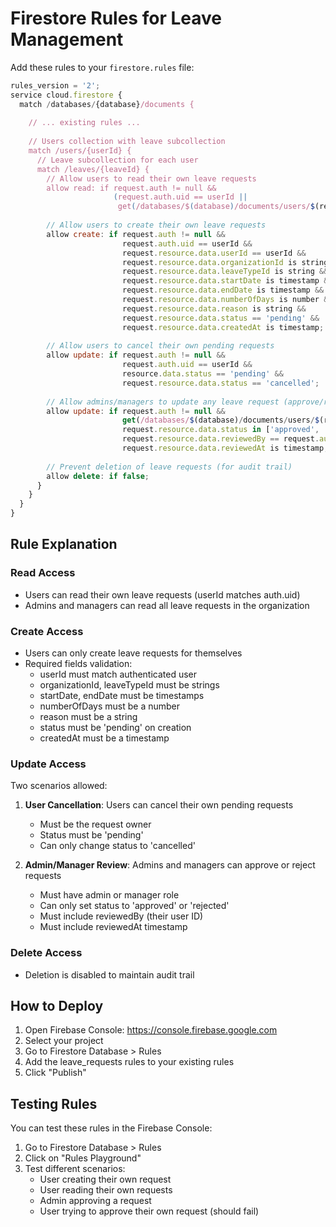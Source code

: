# Firestore Rules for Leave Management

Add these rules to your `firestore.rules` file:

```javascript
rules_version = '2';
service cloud.firestore {
  match /databases/{database}/documents {
    
    // ... existing rules ...
    
    // Users collection with leave subcollection
    match /users/{userId} {
      // Leave subcollection for each user
      match /leaves/{leaveId} {
        // Allow users to read their own leave requests
        allow read: if request.auth != null && 
                       (request.auth.uid == userId || 
                        get(/databases/$(database)/documents/users/$(request.auth.uid)).data.role in ['admin', 'manager']);
        
        // Allow users to create their own leave requests
        allow create: if request.auth != null && 
                         request.auth.uid == userId &&
                         request.resource.data.userId == userId &&
                         request.resource.data.organizationId is string &&
                         request.resource.data.leaveTypeId is string &&
                         request.resource.data.startDate is timestamp &&
                         request.resource.data.endDate is timestamp &&
                         request.resource.data.numberOfDays is number &&
                         request.resource.data.reason is string &&
                         request.resource.data.status == 'pending' &&
                         request.resource.data.createdAt is timestamp;
        
        // Allow users to cancel their own pending requests
        allow update: if request.auth != null && 
                         request.auth.uid == userId &&
                         resource.data.status == 'pending' &&
                         request.resource.data.status == 'cancelled';
        
        // Allow admins/managers to update any leave request (approve/reject)
        allow update: if request.auth != null && 
                         get(/databases/$(database)/documents/users/$(request.auth.uid)).data.role in ['admin', 'manager'] &&
                         request.resource.data.status in ['approved', 'rejected'] &&
                         request.resource.data.reviewedBy == request.auth.uid &&
                         request.resource.data.reviewedAt is timestamp;
        
        // Prevent deletion of leave requests (for audit trail)
        allow delete: if false;
      }
    }
  }
}
```

## Rule Explanation

### Read Access
- Users can read their own leave requests (userId matches auth.uid)
- Admins and managers can read all leave requests in the organization

### Create Access
- Users can only create leave requests for themselves
- Required fields validation:
  - userId must match authenticated user
  - organizationId, leaveTypeId must be strings
  - startDate, endDate must be timestamps
  - numberOfDays must be a number
  - reason must be a string
  - status must be 'pending' on creation
  - createdAt must be a timestamp

### Update Access
Two scenarios allowed:
1. **User Cancellation**: Users can cancel their own pending requests
   - Must be the request owner
   - Status must be 'pending'
   - Can only change status to 'cancelled'

2. **Admin/Manager Review**: Admins and managers can approve or reject requests
   - Must have admin or manager role
   - Can only set status to 'approved' or 'rejected'
   - Must include reviewedBy (their user ID)
   - Must include reviewedAt timestamp

### Delete Access
- Deletion is disabled to maintain audit trail

## How to Deploy

1. Open Firebase Console: https://console.firebase.google.com
2. Select your project
3. Go to Firestore Database > Rules
4. Add the leave_requests rules to your existing rules
5. Click "Publish"

## Testing Rules

You can test these rules in the Firebase Console:
1. Go to Firestore Database > Rules
2. Click on "Rules Playground"
3. Test different scenarios:
   - User creating their own request
   - User reading their own requests
   - Admin approving a request
   - User trying to approve their own request (should fail)
